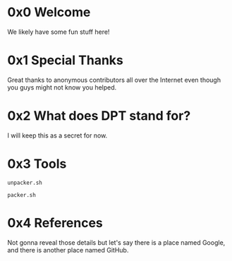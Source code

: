 # 0x0 Welcome

We likely have some fun stuff here!

# 0x1 Special Thanks

Great thanks to anonymous contributors all over the Internet even though you guys might not know you helped.

# 0x2 What does DPT stand for?

I will keep this as a secret for now.

# 0x3 Tools

`unpacker.sh`

`packer.sh`

# 0x4 References

Not gonna reveal those details but let's say there is a place named Google, and there is another place named GitHub.
